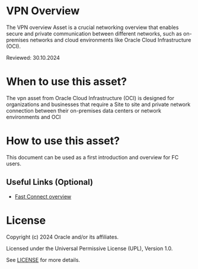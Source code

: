 # VPN Overview
 
The VPN overview Asset is a crucial networking overview that enables secure and private communication between different networks, such as on-premises networks and cloud environments like Oracle Cloud Infrastructure (OCI).
 
Reviewed: 30.10.2024

# When to use this asset?
 
The vpn asset from Oracle Cloud Infrastructure (OCI) is designed for organizations and businesses that require a Site to site and private network connection between their on-premises data centers or network environments and OCI
 
# How to use this asset?
 
This document can be used as a first introduction and overview for FC users.
 
## Useful Links (Optional)

- [Fast Connect overview ](files/OCI%20Connectivity%20VPN-Connect.pdf)

 
# License

Copyright (c) 2024 Oracle and/or its affiliates.

Licensed under the Universal Permissive License (UPL), Version 1.0.

See [LICENSE](https://github.com/oracle-devrel/technology-engineering/blob/main/LICENSE) for more details.